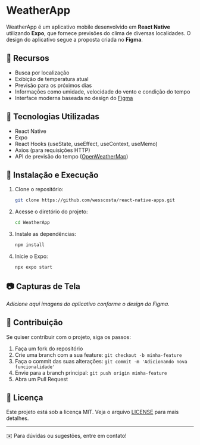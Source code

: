 # WeatherApp

WeatherApp é um aplicativo mobile desenvolvido em **React Native** utilizando **Expo**, que fornece previsões do clima de diversas localidades. O design do aplicativo segue a proposta criada no **Figma**.

## 📌 Recursos
- Busca por localização
- Exibição de temperatura atual
- Previsão para os próximos dias
- Informações como umidade, velocidade do vento e condição do tempo
- Interface moderna baseada no design do [Figma](https://www.figma.com/design/7IpXg0HLjK55OEf7LsdLBp/Mobile---App-Clima?node-id=0-1&t=fQOsUW3S096E3aoq-1)

## 🚀 Tecnologias Utilizadas
- React Native
- Expo
- React Hooks (useState, useEffect, useContext, useMemo)
- Axios (para requisições HTTP)
- API de previsão do tempo ([OpenWeatherMap](https://openweathermap.org))


## 🔧 Instalação e Execução
1. Clone o repositório:
   ```sh
   git clone https://github.com/wesscosta/react-native-apps.git
   ```
2. Acesse o diretório do projeto:
   ```sh
   cd WeatherApp
   ```
3. Instale as dependências:
   ```sh
   npm install
   ```
4. Inicie o Expo:
   ```sh
   npx expo start
   ```

## 📷 Capturas de Tela
*Adicione aqui imagens do aplicativo conforme o design do Figma.*

## 📌 Contribuição
Se quiser contribuir com o projeto, siga os passos:
1. Faça um fork do repositório
2. Crie uma branch com a sua feature: `git checkout -b minha-feature`
3. Faça o commit das suas alterações: `git commit -m 'Adicionando nova funcionalidade'`
4. Envie para a branch principal: `git push origin minha-feature`
5. Abra um Pull Request

## 📜 Licença
Este projeto está sob a licença MIT. Veja o arquivo [LICENSE](LICENSE) para mais detalhes.

---

✉️ Para dúvidas ou sugestões, entre em contato!


